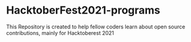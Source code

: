 # HacktoberFest2021-programs
This Repository is created to help fellow coders learn about open source contributions, mainly for Hacktoberest 2021
